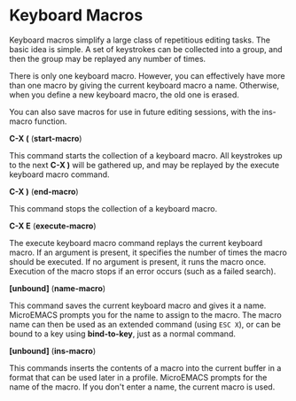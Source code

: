 # Keyboard Macros


Keyboard macros simplify a large class of repetitious editing tasks.
The basic idea is simple. A set of keystrokes can be collected into a
group, and then the group may be replayed any number of times.

There is only one keyboard macro.  However, you can effectively have
more than one macro by giving the current keyboard macro a name.
Otherwise, when you define a new keyboard macro, the old one is erased.

You can also save macros for use in future editing sessions, with
the ins-macro function.

**C-X (** (**start-macro**)

This command starts the collection of a keyboard macro. All
keystrokes up to the next **C-X )** will be gathered up,
and may be replayed by
the execute keyboard macro command.

**C-X )** (**end-macro**)

This command stops the collection of a keyboard macro.

**C-X E** (**execute-macro**)

The execute keyboard macro command replays the current keyboard
macro. If an argument is present, it specifies the number of times the macro
should be executed. If no argument is present, it runs the macro once.
Execution of the macro stops if an error occurs (such as a failed
search).

**[unbound]** (**name-macro**)

This command saves the current keyboard macro and gives it a name.
MicroEMACS prompts you for the name to assign to the macro.  The macro name
can then be used as an extended command
(using `ESC X`),
or can be bound to a key using
**bind-to-key**, just as a normal command.

**[unbound]** (**ins-macro**)

This commands inserts the contents of a macro into the current
buffer in a format that can be used later in a profile.
MicroEMACS prompts for the name of the macro.  If you don't enter a name,
the current macro is used.
